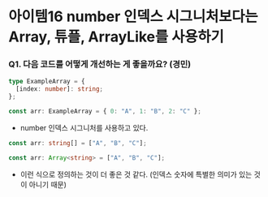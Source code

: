 # 아이템16 number 인덱스 시그니처보다는 Array, 튜플, ArrayLike를 사용하기

### Q1. 다음 코드를 어떻게 개선하는 게 좋을까요? (경민)

```ts
type ExampleArray = {
  [index: number]: string;
};

const arr: ExampleArray = { 0: "A", 1: "B", 2: "C" };
```

- number 인덱스 시그니처를 사용하고 있다.

```ts
const arr: string[] = ["A", "B", "C"];

const arr: Array<string> = ["A", "B", "C"];
```

- 이런 식으로 정의하는 것이 더 좋은 것 같다. (인덱스 숫자에 특별한 의미가 있는 것이 아니기 때문)

